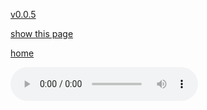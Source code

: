 [v0.0.5](https://github.com/littleflute/a22/edit/master/2/9/readme.md)

[show this page](https://littleflute.github.io/a22/2/9)

[home](..)



<audio controls id="player"> 
  <source src="https://littleflute.github.io/a22/2/9/01 1 Civilization in the Americas and in Africa.mp3" type="audio/mpeg">
Your browser does not support the audio element.
</audio>
<div id="xd"> 
</div>
<script>
var d = document.getElementById("xd"); 
var html = d.innerHTML; 

html += fNewBtn1();
  
for(var n=2; n<=4; n++)
{	
 	html += fNewBtn(n);

} 
html += fNewBtn5();
html += fNewBtn6();
html += fNewBtn7();
html += fNewBtn8();
html += fNewBtn9();
html += fNewBtn10();
html += fNewBtn11();
html += fNewBtn12();
d.innerHTML = html;

var p = document.getElementById("player");
function f(i)
{
    var s = "https://littleflute.github.io/a22/2/9/";
    if(i<10) 
    {
    	s += "0";
    } 
    s += i;
    s += " Track ";
    s += i;
    s += ".mp3";
    
	p.src = s; 
    p.play();
}
function fNewBtn(i)
{
	var rHTML = "";
    rHTML = "<button onclick='f(";
    rHTML += i;
    rHTML += ");'>";
    rHTML += i;
    rHTML += "</button>";
    return rHTML;
}

function fNewBtn1()
{
	var rHTML = "";
    rHTML = "<button onclick='https://littleflute.github.io/a22/2/9/01 1 Civilization in the Americas and in Africa.mp3'>";
    rHTML += i;
    rHTML += "</button>";
    return rHTML;
}
function fNewBtn5()
{
	var rHTML = "";
    rHTML = "<button onclick='https://littleflute.github.io/a22/2/9/05 Lecture 17.mp3'>";
    rHTML += i;
    rHTML += "</button>";
    return rHTML;
}
function fNewBtn6()
{
	var rHTML = "";
    rHTML = "<button onclick='https://littleflute.github.io/a22/2/9/06 Lecture 17.mp3'>";
    rHTML += i;
    rHTML += "</button>";
    return rHTML;
}
function fNewBtn7()
{
	var rHTML = "";
    rHTML = "<button onclick='https://littleflute.github.io/a22/2/9/07 7 The World in 1450.mp3'>";
    rHTML += i;
    rHTML += "</button>";
    return rHTML;
}

function fNewBtn8()
{
	var rHTML = "";
    rHTML = "<button onclick='https://littleflute.github.io/a22/2/9/08 Lecture 18.mp3'>";
    rHTML += i;
    rHTML += "</button>";
    return rHTML;
}
function fNewBtn9()
{
	var rHTML = "";
    rHTML = "<button onclick='https://littleflute.github.io/a22/2/9/09 Lecture 18.mp3'>";
    rHTML += i;
    rHTML += "</button>";
    return rHTML;
}
function fNewBtn10()
{
	var rHTML = "";
    rHTML = "<button onclick='https://littleflute.github.io/a22/2/9/10 Lecture 18.mp3'>";
    rHTML += i;
    rHTML += "</button>";
    return rHTML;
}

function fNewBtn11()
{
	var rHTML = "";
    rHTML = "<button onclick='https://littleflute.github.io/a22/2/9/11 Lecture 18.mp3'>";
    rHTML += i;
    rHTML += "</button>";
    return rHTML;
}
function fNewBtn12()
{
	var rHTML = "";
    rHTML = "<button onclick='https://littleflute.github.io/a22/2/9/12 Lecture 18.mp3'>";
    rHTML += i;
    rHTML += "</button>";
    return rHTML;
}
</script>



